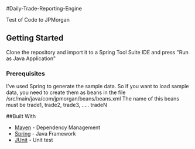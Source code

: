 #Daily-Trade-Reporting-Engine

Test of Code to JPMorgan

## Getting Started

Clone the repository and import it to a Spring Tool Suite IDE and press "Run as Java Application"

### Prerequisites
I've used Spring to generate the sample data.
So if you want to load sample data, you need to create them as beans in the file /src/main/java/com/jpmorgan/beans/beans.xml
The name of this beans must be trade1, trade2, trade3, ..... tradeN

##Built With
* [Maven](https://maven.apache.org/) - Dependency Management
* [Spring](https://projects.spring.io/spring-framework/) - Java Framework
* [JUnit](http://junit.org/junit4/) - Unit test

